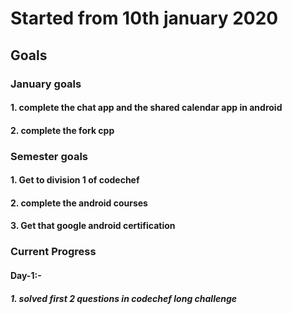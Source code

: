 # Started from 10th january 2020
## Goals

### January goals
#### 1. complete the chat app and the shared calendar app in android
#### 2. complete the fork cpp

### Semester goals
#### 1. Get to division 1 of codechef
#### 2. complete the android courses
#### 3. Get that google android certification

### Current Progress

#### Day-1:-
##### 1. solved first 2 questions in codechef long challenge
